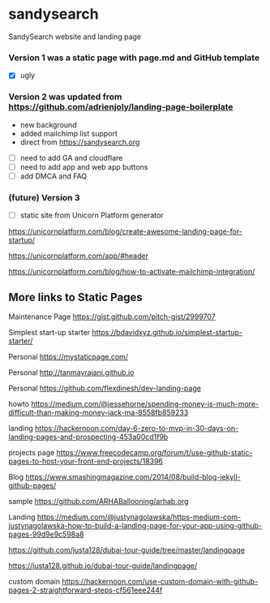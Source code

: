 # sandysearch
SandySearch website and landing page

### Version 1 was a static page with page.md and GitHub template

- [x] ugly

### Version 2 was updated from https://github.com/adrienjoly/landing-page-boilerplate
- new background
- added mailchimp list support
- direct from https://sandysearch.org

- [ ] need to add GA and cloudflare
- [ ] need to add app and web app buttons
- [ ] add DMCA and FAQ

### (future) Version 3
- [ ] static site from Unicorn Platform generator

https://unicornplatform.com/blog/create-awesome-landing-page-for-startup/
       
https://unicornplatform.com/app/#header
       
https://unicornplatform.com/blog/how-to-activate-mailchimp-integration/
       
## More links to Static Pages
Maintenance Page  https://gist.github.com/pitch-gist/2999707

Simplest start-up starter  https://bdavidxyz.github.io/simplest-startup-starter/

Personal https://mystaticpage.com/

Personal http://tanmayrajani.github.io

Personal https://github.com/flexdinesh/dev-landing-page

howto https://medium.com/@jessehorne/spending-money-is-much-more-difficult-than-making-money-jack-ma-8558fb859233

landing https://hackernoon.com/day-6-zero-to-mvp-in-30-days-on-landing-pages-and-prospecting-453a00cd1f9b

projects page  https://www.freecodecamp.org/forum/t/use-github-static-pages-to-host-your-front-end-projects/18396

Blog  https://www.smashingmagazine.com/2014/08/build-blog-jekyll-github-pages/

sample  https://github.com/ARHABallooning/arhab.org

Landing  https://medium.com/@justynagolawska/https-medium-com-justynagolawska-how-to-build-a-landing-page-for-your-app-using-github-pages-99d9e9c598a8

https://github.com/justa128/dubai-tour-guide/tree/master/landingpage
         
https://justa128.github.io/dubai-tour-guide/landingpage/
         
custom domain  https://hackernoon.com/use-custom-domain-with-github-pages-2-straightforward-steps-cf561eee244f
